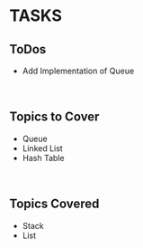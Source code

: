 <h1>TASKS</h1>

<h2>ToDos</h2>
<ul>
<li>Add Implementation of Queue
</ul>
</br>

<!--

-->

<h2>Topics to Cover</h2>
<ul>
<li>Queue
<li>Linked List
<li>Hash Table
</ul>
</br>




<h2>Topics Covered</h2>
<ul>
<li>Stack
<li>List
</ul>